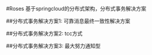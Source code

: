 #Roses
基于springcloud的分布式架构，分布式事务解决方案

##分布式事务解决方案1:
可靠消息最终一致性解决方案

##分布式事务解决方案2:
tcc方式

##分布式事务解决方案3:
最大努力通知型

